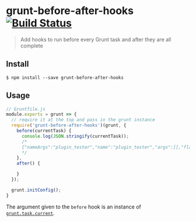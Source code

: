 # grunt-before-after-hooks [![Build Status](https://travis-ci.org/TheSavior/grunt-before-after-hooks.svg?branch=master)](https://travis-ci.org/TheSavior/grunt-before-after-hooks)

> Add hooks to run before every Grunt task and after they are all complete

## Install

```
$ npm install --save grunt-before-after-hooks
```


## Usage

```js
// Gruntfile.js
module.exports = grunt => {
  // require it at the top and pass in the grunt instance
  require('grunt-before-after-hooks')(grunt, {
    before(currentTask) {
      console.log(JSON.stringify(currentTask));
      /*
      {"nameArgs":"plugin_tester","name":"plugin_tester","args":[],"flags":{},"errorCount":0}
      */
    },
    after() {

    }
  });

  grunt.initConfig();
}
```

The argument given to the `before` hook is an instance of [`grunt.task.current`](http://gruntjs.com/api/inside-tasks#this.name).
